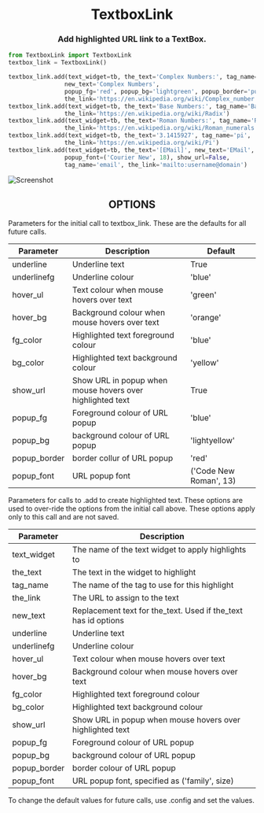 <h1 align="center">TextboxLink</h1>

<h3 align="center">Add highlighted URL link to a TextBox.</h3>

```python
from TextboxLink import TextboxLink
textbox_link = TextboxLink()

textbox_link.add(text_widget=tb, the_text='Complex Numbers:', tag_name='Complex',
                new_text='Complex Numbers',
                popup_fg='red', popup_bg='lightgreen', popup_border='purple',
                the_link='https://en.wikipedia.org/wiki/Complex_number')
textbox_link.add(text_widget=tb, the_text='Base Numbers:', tag_name='Base',
                the_link='https://en.wikipedia.org/wiki/Radix')
textbox_link.add(text_widget=tb, the_text='Roman Numbers:', tag_name='Roman',
                the_link='https://en.wikipedia.org/wiki/Roman_numerals')
textbox_link.add(text_widget=tb, the_text='3.1415927', tag_name='pi',
                the_link='https://en.wikipedia.org/wiki/Pi')
textbox_link.add(text_widget=tb, the_text='[EMail]', new_text='EMail',
                popup_font=('Courier New', 18), show_url=False,
                tag_name='email', the_link='mailto:username@domain')
```
![Screenshot](https://github.com/Crystalline-Entity/TextboxLink/blob/main/textboxlink_messagebox.png)
<br>
<h2 align='center'> OPTIONS </h2>
<div align='left'>

Parameters for the initial call to textbox_link. These are the defaults for all future calls.

  | **Parameter** | **Description** | **Default** |
  | --- | --- | --- |
  | underline | Underline text | True |
  | underlinefg | Underline colour | 'blue' |
  | hover_ul | Text colour when mouse hovers over text | 'green' |
  | hover_bg | Background colour when mouse hovers over text | 'orange' |
  | fg_color | Highlighted text foreground colour | 'blue' |
  | bg_color | Highlighted text background colour | 'yellow' |
  | show_url | Show URL in popup when mouse hovers over highlighted text | True |
  | popup_fg | Foreground colour of URL popup | 'blue' |
  | popup_bg | background colour of URL popup | 'lightyellow' |
  | popup_border | border collur of URL popup |  'red' |
  | popup_font | URL popup font | ('Code New Roman', 13) |

Parameters for calls to .add to create highlighted text.
These options are used to over-ride the options from the initial call above. These options apply only to this
call and are not saved.

  | **Parameter** | **Description** |
  | --- | --- |
  | text_widget |  The name of the text widget to apply highlights to |
  | the_text | The text in the widget to highlight |
  | tag_name | The name of the tag to use for this highlight|
  | the_link | The URL to assign to the text |
  | new_text | Replacement text for the_text. Used if the_text has id options |
  | underline | Underline text |
  | underlinefg | Underline colour |
  | hover_ul | Text colour when mouse hovers over text |
  | hover_bg | Background colour when mouse hovers over text |
  | fg_color | Highlighted text foreground colour |
  | bg_color | Highlighted text background colour |
  | show_url | Show URL in popup when mouse hovers over highlighted text |
  | popup_fg | Foreground colour of URL popup |
  | popup_bg | background colour of URL popup |
  | popup_border | border colour of URL popup |
  | popup_font | URL popup font, specified as ('family', size) |

To change the default values for future calls, use .config and set the values.
